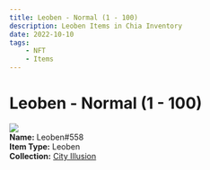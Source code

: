 ```yaml
---
title: Leoben - Normal (1 - 100)
description: Leoben Items in Chia Inventory
date: 2022-10-10
tags:
    - NFT
    - Items
---
```


# Leoben - Normal (1 - 100)
<div class="item_thumbnail">
<img loading="lazy" src="https://cchttfaadnvyly2yqa2vaoymnwuhg5bslqvvhwfghctx4y5r.arweave.net/EI85lAAba4XjWIA1UD-sMbahzdDJcK1PYpjinfmO_xs"><br/>
<div><strong>Name:</strong> Leoben#558</div>
<div><strong>Item Type:</strong> Leoben</div>
<div><strong>Collection:</strong> <a href="https://www.spacescan.io/xch/nft/collection/col1lend2dcn558km4wcwta4xnkfv3xpcmlp9kyt0m909emvfxechlyqdl5ndg">City Illusion</a></div>
</div>


